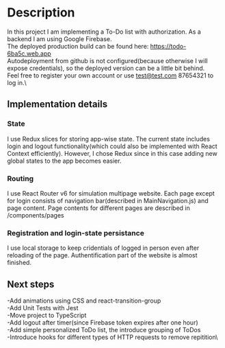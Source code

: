 # Description

In this project I am implementing a To-Do list with authorization. As a backend I am using Google Firebase.\
The deployed production build can be found here: https://todo-6ba5c.web.app \
Autodeployment from github is not configured(because otherwise I will expose credentials), so the deployed version can be a little bit behind. \
Feel free to register your own account or use test@test.com 87654321 to log in.\

## Implementation details

### State

I use Redux slices for storing app-wise state. The current state includes login and logout functionality(which could also be implemented with React Context efficiently). However, I chose Redux since in this case adding new global states to the app becomes easier.

### Routing

I use React Router v6 for simulation multipage website. Each page except for login consists of navigation bar(described in MainNavigation.js) and page content. Page contents for different pages are described in /components/pages

### Registration and login-state persistance

I use local storage to keep cridentials of logged in person even after reloading of the page. Authentification part of the website is almost finished.

## Next steps

-Add animations using CSS and react-transition-group\
-Add Unit Tests with Jest\
-Move project to TypeScript\
-Add logout after timer(since Firebase token expires after one hour)\
-Add simple personalized ToDo list, the introduce grouping of ToDos\
-Introduce hooks for different types of HTTP requests to remove repitition\
